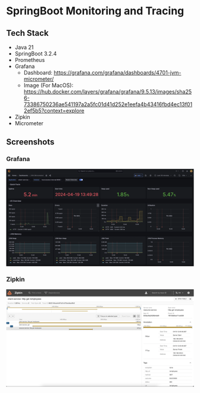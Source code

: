# SpringBoot Monitoring and Tracing

## Tech Stack
- Java 21
- SpringBoot 3.2.4
- Prometheus
- Grafana 
  - Dashboard: https://grafana.com/grafana/dashboards/4701-jvm-micrometer/
  - Image (For MacOS): https://hub.docker.com/layers/grafana/grafana/9.5.13/images/sha256-73386750236ae541197a2a5fc01d41d252e1eefa4b43416fbd4ec13f012ef5b5?context=explore
- Zipkin
- Micrometer

## Screenshots
### Grafana
![grafana.png](screenshots%2Fgrafana.png)

### Zipkin
![zipkin.png](screenshots%2Fzipkin.png)